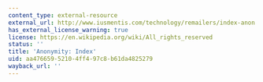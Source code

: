 ```yaml
---
content_type: external-resource
external_url: http://www.iusmentis.com/technology/remailers/index-anon.html
has_external_license_warning: true
license: https://en.wikipedia.org/wiki/All_rights_reserved
status: ''
title: 'Anonymity: Index'
uid: aa476659-5210-4ff4-97c8-b61da4825279
wayback_url: ''
---
```

